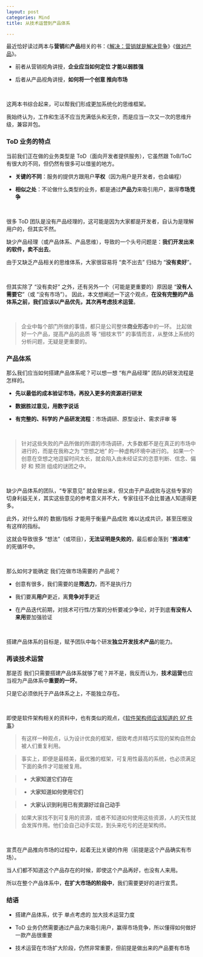 ```yaml
---
layout: post
categories: Mind
title: 从技术运营到产品体系

---
```


最近恰好读过两本与**营销**和**产品**相关的书：《[解决：营销就是解决竞争](https://book.douban.com/subject/1061064/)》《[做对产品](https://book.douban.com/subject/35607961/)》。

- 前者从营销视角讲授，**企业应当如何定位 才能以弱胜强**

- 后者从产品视角讲授，**如何将一个创意 推向市场**

<br/>

这两本书综合起来，可以帮我们形成更加系统化的思维框架。

我始终认为，工作和生活不应当充满低头和无奈，而是应当一次又一次的思维升级，兼容并包。

### ToD 业务的特点

当前我们正在做的业务类型是 ToD（面向开发者提供服务），它虽然跟 ToB/ToC 有很大的不同，但仍然有很多可以借鉴的地方。

- **关键的不同**：服务的提供方跟用户**平权**（因为用户是开发者，也会编程）

- **相似之处**：不论做什么类型的业务，都是通过**产品力**来吸引用户，赢得**市场竞争**

<br/>

很多 ToD 团队是没有产品经理的，这可能是因为大家都是开发者，自认为是理解用户的，但其实不然。

缺少产品经理（或产品体系、产品思维），导致的一个头号问题是：**我们开发出来的软件，卖不出去**。

由于又缺乏产品相关的思维体系，大家很容易将 “卖不出去” 归结为 “**没有卖好**”。

<br/>

但其实除了 “没有卖好” 之外，还有另外一个（可能是更重要的）原因是 “**没有人需要它**”（或 “没有市场”）。
因此，本文想阐述一下这个观点，**在没有完整的产品体系之前，我们应该以产品优先，其次再考虑技术运营**。

<br/>

> 企业中每个部门所做的事情，都只是公司整体**商业形态**中的一环。
> 比起做好一个产品，提高产品的品质 等 “细枝末节” 的事情而言，从整体上系统的分析问题，无疑是更重要的。

### 产品体系

那么我们应当如何搭建产品体系呢？可以想一想 “有产品经理” 团队的研发流程是怎样的。

- **先以最低的成本验证市场，再投入更多的资源进行研发**

- **数据胜过意见，用数字说话**

- **有完整的、科学的 产品研发流程**：市场调研、原型设计、需求评审 等

<br/>

> 针对这些失败的产品所做的所谓的市场调研，大多数都不是在真正的市场中进行的，而是在我称之为 “空想之地” 的一种虚构环境中进行的。
> 如果一个创意在空想之地逗留时间太长，就会陷入由未经证实的恣意判断、信念、偏好 和 预测 组成的谜团之中。

<br/>

缺少产品体系的团队，“专家意见” 就会冒出来，但又由于产品成败与这些专家的切身利益无关，其实这些意见的参考意义并不大，专家往往不会比普通人知道得更多。

此外，对什么样的 数据/指标 才能用于衡量产品成败 难以达成共识，甚至压根没有这样的指标。

这就会导致很多 “想法”（或项目），**无法证明是失败的**，最后都会落到 “**推进难**” 的死循环中。

<br/>

那么如何才能确定 我们在做市场需要的 产品呢？

- 创意有很多，我们需要的是**筛选力**，而不是执行力

- 我们要离**用户**更近，离**竞争对手**更近

- 在产品迭代前期，对技术可行性/方案的分析要减少争论，对于到底**有没有人来用**要加强验证

<br/>

搭建产品体系的目标是，赋予团队中每个研发**独立开发技术产品**的能力。

### 再谈技术运营
那是否 我们只需要搭建产品体系就够了呢？并不是，我反而认为，**技术运营**也应当视为产品体系中**重要的一环**。

只是它必须依托于产品体系之上，不能独立存在。

<br/>

即使是软件架构相关的资料中，也有类似的观点，《[软件架构师应该知道的 97 件事](https://book.douban.com/subject/4745287/)》

> 有这样一种观点，认为设计优良的框架，细致考虑并精巧实现的架构自然会被人们重复利用。

> 事实上，即便是最精美，最优雅的框架，可复用性最高的系统，也必须满足下面的条件才可能被复用。

> - **大家知道它们存在**

> - **大家知道如何使用它们**

> - **大家认识到利用已有资源好过自己动手**

> 如果大家找不到可复用的资源，或者不知道如何使用这些资源，人的天性就会发挥作用。他们会自己动手实现，到头来吃亏的还是架构师。

<br/>

宣贯在产品推向市场的过程中，起着无比关键的作用（前提是这个产品确实有市场）。

当人们都不知道这个产品存在的时候，即使这个产品再好，也没有人来用。

所以在整个产品体系中，**在扩大市场的阶段中**，我们需要更好的进行宣贯。

### 结语

- 搭建产品体系，优于 单点考虑的 加大技术运营力度

- ToD 业务仍然需要通过产品力来吸引用户，赢得市场竞争，所以懂得如何做好一款产品很重要

- 技术运营在市场扩大阶段，仍然非常重要，但前提是做出来的产品要有市场
